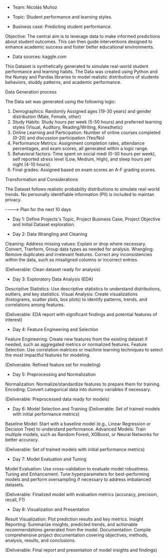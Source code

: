 - Team: Nicolás Muñoz

- Topic: Student performance and learning styles.

- Business case: Predicting student performance. 

Objective: The central aim is to leverage data to make informed predictions about student outcomes. This can then guide interventions designed to enhance academic success and foster better educational environments.

- Data sources: kaggle.com

This Dataset is synthetically generated to simulate real-world student performance and learning habits. The Data was created using Python and the Numpy and Pandas libraries to model realistic distributions of students behaviors, studdy patterns, and academic performance. 

Data Generation process

The Data set was generated using the following logic:
1. Demographics: Randomly Assigned ages (19-30 years) and gender distribution (Male, Female, other)
2. Study Habits: Study hours per week (5-50 hours) and preferred learning styles (Visual, Auditory, Reading/Writing, Kinesthetic)
3. Online Learning and Participation: Number of online courses completed (0-20) and discussion participation (Yes/No)
4. Performance Metrics: Assignment completion rates, attendance percentages, and exam scores, all generated within a logic range.
5. Behavioral factors: Time spent on social medi (0-30 hours per week), self reported stress level (Low, Medium, High), and sleep hours per night (4-10 hours).
6. Final grades: Assigned based on exam scores an A-F grading scores.

Transformation and Considerations

The Dataset follows realistic probability distributions to simulate real-world trends.
No personally identifiable information (PII) is included to maintan privacy.


----> Plan for the next 10 days

- Day 1: Define Projects's Topic, Project Business Case, Project Objective and Initial Dataset exploration.  


- Day 2: Data Wrangling and Cleaning

Cleaning: Address missing values: Explain or drop where necessary. Convert, Tranform, Group data types as needed for analysis.
Wrangling: Remove duplicates and irrelevant features. Correct any inconsistencies within the data, such as misaligned columns or incorrect entries.

(Deliverable: Clean dataset ready for analysis)


- Day 3: Exploratory Data Analysis (EDA)

Descriptive Statistics: Use descriptive statistics to understand distributions, outliers, and key statistics.
Visual Analysis: Create visualizations (histograms, scatter plots, box plots) to identify patterns, trends, and correlations among features.

(Deliverable: EDA report with significant findings and potential features of interest)


- Day 4: Feature Engineering and Selection

Feature Engineering: Create new features from the existing dataset if needed, such as aggregated metrics or normalized features.
Feature Selection: Use correlation matrices or machine learning techniques to select the most impactful features for modeling.

(Deliverable: Refined feature set for modeling)

- Day 5: Preprocessing and Normalization 

Normalization: Normalize/standardize features to prepare them for training.
Encoding: Convert categorical data into dummy variables if necessary.

(Deliverable: Preprocessed data ready for models)

- Day 6: Model Selection and Training (Deliverable: Set of trained models with initial performance metrics)

Baseline Model: Start with a baseline model (e.g., Linear Regression or Decision Tree) to understand performance.
Advanced Models: Train multiple models, such as Random Forest, XGBoost, or Neural Networks for better accuracy.

(Deliverable: Set of trained models with initial performance metrics)

- Day 7: Model Evaluation and Tuning 

Model Evaluation: Use cross-validation to evaluate model robustness.
Tuning and Enhancement: Tune hyperparameters for best-performing models and perform oversampling if necessary to address imbalanced datasets.

(Deliverable: Finalized model with evaluation metrics (accuracy, precision, recall, F1)

- Day 8: Visualization and Presentation 

Result Visualization: Plot prediction results and key metrics.
Insight Reporting: Summarize insights, predicted trends, and actionable recommendations generated from the model.
Documentation: Compile comprehensive project documentation covering objectives, methods, analysis, results, and conclusions.

(Deliverable: Final report and presentation of model insights and findings)

